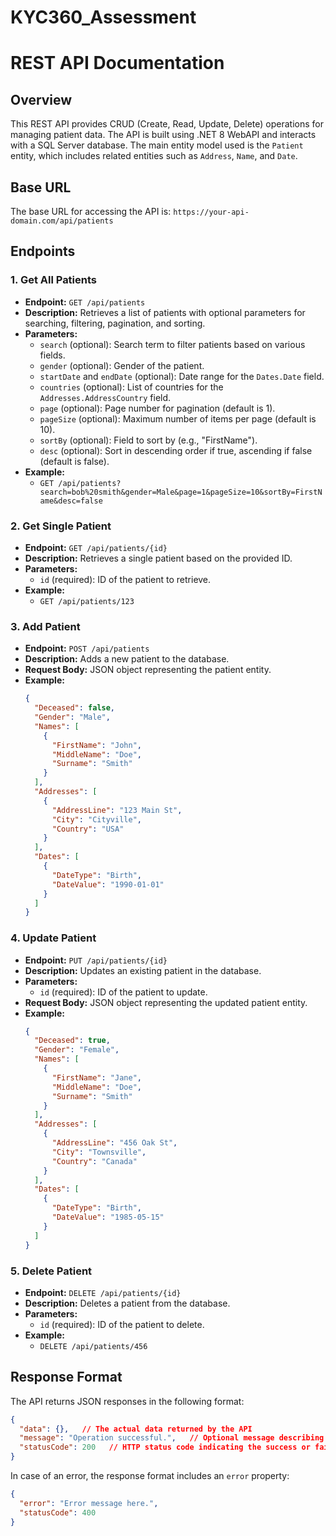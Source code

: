 # KYC360_Assessment
# REST API Documentation

## Overview

This REST API provides CRUD (Create, Read, Update, Delete) operations for managing patient data. The API is built using .NET 8 WebAPI and interacts with a SQL Server database. The main entity model used is the `Patient` entity, which includes related entities such as `Address`, `Name`, and `Date`.

## Base URL

The base URL for accessing the API is: `https://your-api-domain.com/api/patients`

## Endpoints

### 1. **Get All Patients**

- **Endpoint:** `GET /api/patients`
- **Description:** Retrieves a list of patients with optional parameters for searching, filtering, pagination, and sorting.
- **Parameters:**
  - `search` (optional): Search term to filter patients based on various fields.
  - `gender` (optional): Gender of the patient.
  - `startDate` and `endDate` (optional): Date range for the `Dates.Date` field.
  - `countries` (optional): List of countries for the `Addresses.AddressCountry` field.
  - `page` (optional): Page number for pagination (default is 1).
  - `pageSize` (optional): Maximum number of items per page (default is 10).
  - `sortBy` (optional): Field to sort by (e.g., "FirstName").
  - `desc` (optional): Sort in descending order if true, ascending if false (default is false).
- **Example:**
  - `GET /api/patients?search=bob%20smith&gender=Male&page=1&pageSize=10&sortBy=FirstName&desc=false`

### 2. **Get Single Patient**

- **Endpoint:** `GET /api/patients/{id}`
- **Description:** Retrieves a single patient based on the provided ID.
- **Parameters:**
  - `id` (required): ID of the patient to retrieve.
- **Example:**
  - `GET /api/patients/123`

### 3. **Add Patient**

- **Endpoint:** `POST /api/patients`
- **Description:** Adds a new patient to the database.
- **Request Body:** JSON object representing the patient entity.
- **Example:**
  ```json
  {
    "Deceased": false,
    "Gender": "Male",
    "Names": [
      {
        "FirstName": "John",
        "MiddleName": "Doe",
        "Surname": "Smith"
      }
    ],
    "Addresses": [
      {
        "AddressLine": "123 Main St",
        "City": "Cityville",
        "Country": "USA"
      }
    ],
    "Dates": [
      {
        "DateType": "Birth",
        "DateValue": "1990-01-01"
      }
    ]
  }
  ```

### 4. **Update Patient**

- **Endpoint:** `PUT /api/patients/{id}`
- **Description:** Updates an existing patient in the database.
- **Parameters:**
  - `id` (required): ID of the patient to update.
- **Request Body:** JSON object representing the updated patient entity.
- **Example:**
  ```json
  {
    "Deceased": true,
    "Gender": "Female",
    "Names": [
      {
        "FirstName": "Jane",
        "MiddleName": "Doe",
        "Surname": "Smith"
      }
    ],
    "Addresses": [
      {
        "AddressLine": "456 Oak St",
        "City": "Townsville",
        "Country": "Canada"
      }
    ],
    "Dates": [
      {
        "DateType": "Birth",
        "DateValue": "1985-05-15"
      }
    ]
  }
  ```

### 5. **Delete Patient**

- **Endpoint:** `DELETE /api/patients/{id}`
- **Description:** Deletes a patient from the database.
- **Parameters:**
  - `id` (required): ID of the patient to delete.
- **Example:**
  - `DELETE /api/patients/456`

## Response Format

The API returns JSON responses in the following format:

```json
{
  "data": {},   // The actual data returned by the API
  "message": "Operation successful.",   // Optional message describing the result
  "statusCode": 200   // HTTP status code indicating the success or failure of the operation
}
```

In case of an error, the response format includes an `error` property:

```json
{
  "error": "Error message here.",
  "statusCode": 400
}
```

